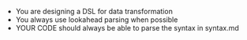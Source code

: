 - You are designing a DSL for data transformation
- You always use lookahead parsing when possible
- YOUR CODE should always be able to parse the syntax in syntax.md